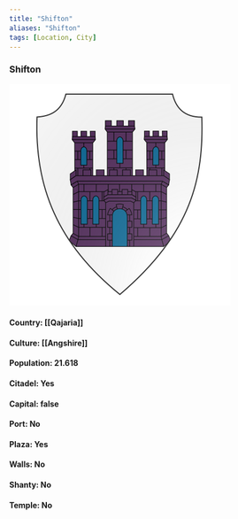 ```yaml
---
title: "Shifton"
aliases: "Shifton"
tags: [Location, City]
---
```

### Shifton
![](attachment/4dc1ce246f26dc2f41ea116bb8fa2b48.svg)

#### Country: [[Qajaria]]

#### Culture: [[Angshire]]

#### Population: 21.618

#### Citadel: Yes

#### Capital: false

#### Port: No

#### Plaza: Yes

#### Walls: No

#### Shanty: No

#### Temple: No

